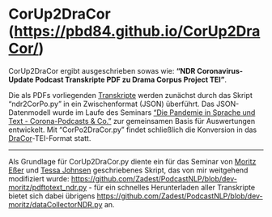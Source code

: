 # CorUp2DraCor (https://pbd84.github.io/CorUp2DraCor/)

CorUp2DraCor ergibt ausgeschrieben sowas wie: **“NDR Coronavirus-Update Podcast Transkripte PDF zu Drama Corpus Project TEI”**. 

Die als PDFs vorliegenden [Transkripte](https://www.ndr.de/nachrichten/info/Coronavirus-Update-Die-Podcast-Folgen-als-Skript,podcastcoronavirus102.html) werden zunächst durch das Skript “ndr2CorPo.py” in ein Zwischenformat (JSON) überführt. Das JSON-Datenmodell wurde im Laufe des Seminars [“Die Pandemie in Sprache und Text - Corona-Podcasts & Co.”](https://lehre.idh.uni-koeln.de/lehrveranstaltungen/sosem21/die-pandemie-in-sprache-und-text-corona-podcasts-und-co/) zur gemeinsamen Basis für Auswertungen entwickelt. Mit “CorPo2DraCor.py” findet schließlich die Konversion in das [DraCor](https://dracor.org/)-TEI-Format statt.

---
Als Grundlage für CorUp2DraCor.py diente ein für das Seminar von [Moritz Eßer](https://github.com/Zadest) und [Tessa Johnsen](https://github.com/tessajo) geschriebenes Skript, das von mir weitgehend modifiziert wurde: https://github.com/Zadest/PodcastNLP/blob/dev-moritz/pdftotext_ndr.py - für ein schnelles Herunterladen aller Transkripte bietet sich dabei übrigens https://github.com/Zadest/PodcastNLP/blob/dev-moritz/dataCollectorNDR.py an.
